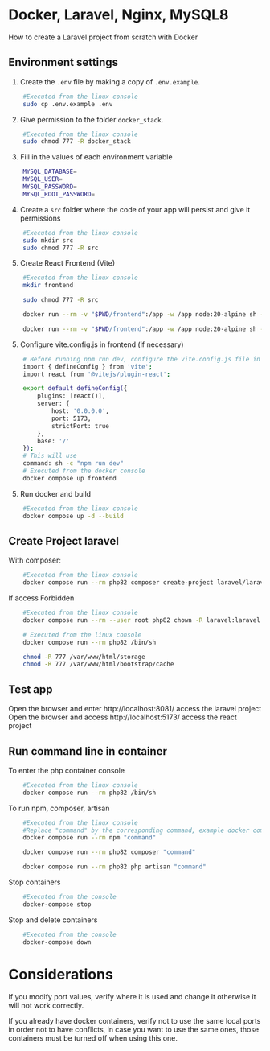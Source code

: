 # Docker, Laravel, Nginx, MySQL8

How to create a Laravel project from scratch with Docker

## Environment settings

1. Create the `.env` file by making a copy of `.env.example`.

```bash
    #Executed from the linux console
    sudo cp .env.example .env
```

2. Give permission to the folder `docker_stack`.

```bash
    #Executed from the linux console
    sudo chmod 777 -R docker_stack
```

3. Fill in the values of each environment variable

```bash
    MYSQL_DATABASE=
    MYSQL_USER=
    MYSQL_PASSWORD=
    MYSQL_ROOT_PASSWORD=
```

4. Create a `src` folder where the code of your app will persist and give it permissions

```bash
    #Executed from the linux console
    sudo mkdir src
    sudo chmod 777 -R src
```
5. Create React Frontend (Vite)

```bash
    #Executed from the linux console
    mkdir frontend

    sudo chmod 777 -R src

    docker run --rm -v "$PWD/frontend":/app -w /app node:20-alpine sh -c "npm create vite@latest . -- --template react"

    docker run --rm -v "$PWD/frontend":/app -w /app node:20-alpine sh -c "npm install"

```

5. Configure vite.config.js in frontend (if necessary)


```bash
    # Before running npm run dev, configure the vite.config.js file in the root directory of the frontend container. It should look like this
    import { defineConfig } from 'vite';
    import react from '@vitejs/plugin-react';

    export default defineConfig({
        plugins: [react()],
        server: {
            host: '0.0.0.0',
            port: 5173,
            strictPort: true
        },
        base: '/'
    });
    # This will use
    command: sh -c "npm run dev"
    # Executed from the docker console
    docker compose up frontend

```

5. Run docker and build

```bash
    #Executed from the linux console
    docker compose up -d --build
```

## Create Project  laravel 
With composer:

```bash
    #Executed from the linux console
    docker compose run --rm php82 composer create-project laravel/laravel .
```


If access Forbidden

```bash
    #Executed from the linux console
    docker compose run --rm --user root php82 chown -R laravel:laravel /var/www/html

    # Executed from the linux console
    docker compose run --rm php82 /bin/sh

    chmod -R 777 /var/www/html/storage
    chmod -R 777 /var/www/html/bootstrap/cache

```
## Test app

Open the browser and enter http://localhost:8081/ access the laravel project
Open the browser and access http://localhost:5173/ access the react project

## Run command line in container

To enter the php container console

```bash
    #Executed from the linux console
    docker compose run --rm php82 /bin/sh
```

To run npm, composer, artisan

```bash
    #Executed from the linux console
    #Replace "command" by the corresponding command, example docker compose run --rm php82 php artisan list
    docker compose run --rm npm "command"

    docker compose run --rm php82 composer "command"

    docker compose run --rm php82 php artisan "command"
```
Stop containers

```bash
    #Executed from the console
    docker-compose stop

```

Stop and delete containers

```bash
    #Executed from the console
    docker-compose down

```
# Considerations

If you modify port values, verify where it is used and change it otherwise it will not work correctly.

If you already have docker containers, verify not to use the same local ports in order not to have conflicts, in case you want to use the same ones, those containers must be turned off when using this one.

